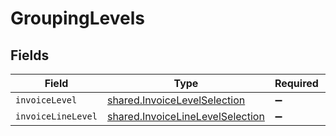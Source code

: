 # GroupingLevels


## Fields

| Field                                                                                       | Type                                                                                        | Required                                                                                    | Description                                                                                 |
| ------------------------------------------------------------------------------------------- | ------------------------------------------------------------------------------------------- | ------------------------------------------------------------------------------------------- | ------------------------------------------------------------------------------------------- |
| `invoiceLevel`                                                                              | [shared.InvoiceLevelSelection](../../../sdk/models/shared/invoicelevelselection.md)         | :heavy_minus_sign:                                                                          | N/A                                                                                         |
| `invoiceLineLevel`                                                                          | [shared.InvoiceLineLevelSelection](../../../sdk/models/shared/invoicelinelevelselection.md) | :heavy_minus_sign:                                                                          | N/A                                                                                         |